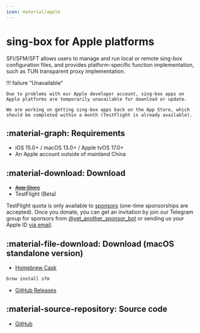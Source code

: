 ```yaml
---
icon: material/apple
---
```


# sing-box for Apple platforms

SFI/SFM/SFT allows users to manage and run local or remote sing-box configuration files, and provides
platform-specific function implementation, such as TUN transparent proxy implementation.

!!! failure "Unavailable"

    Due to problems with our Apple developer account, sing-box apps on Apple platforms are temporarily unavailable for download or update.

    We are working on getting sing-box apps back on the App Store, which should be completed within a month (TestFlight is already available).

## :material-graph: Requirements

* iOS 15.0+ / macOS 13.0+ / Apple tvOS 17.0+
* An Apple account outside of mainland China

## :material-download: Download

* ~~[App Store](https://apps.apple.com/us/app/sing-box/id6451272673)~~
* TestFlight (Beta)

TestFlight quota is only available to [sponsors](https://github.com/sponsors/nekohasekai)
(one-time sponsorships are accepted).
Once you donate, you can get an invitation by join our Telegram group for sponsors from [@yet_another_sponsor_bot](https://t.me/yet_another_sponsor_bot)
or sending us your Apple ID [via email](mailto:contact@sagernet.org).

## :material-file-download: Download (macOS standalone version)

* [Homebrew Cask](https://formulae.brew.sh/cask/sfm)

```bash
brew install sfm
```

* [GitHub Releases](https://github.com/SagerNet/sing-box/releases)

## :material-source-repository: Source code

* [GitHub](https://github.com/SagerNet/sing-box-for-apple)
